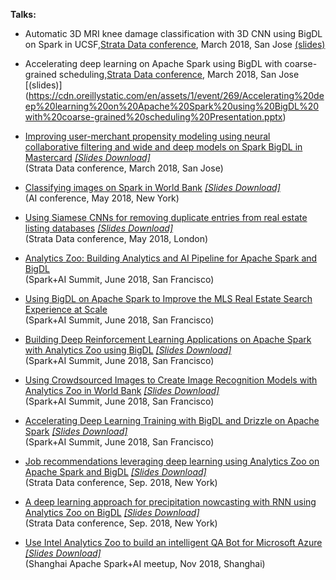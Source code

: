 **Talks:**

* Automatic 3D MRI knee damage classification with 3D CNN using BigDL on Spark in UCSF,[Strata Data conference](https://conferences.oreilly.com/strata/strata-ca-2018/public/schedule/detail/64023), March 2018, San Jose [(slides)](https://cdn.oreillystatic.com/en/assets/1/event/269/Automatic%203D%20MRI%20knee%20damage%20classification%20with%203D%20CNN%20using%20BigDL%20on%20Spark%20Presentation.pdf)

* Accelerating deep learning on Apache Spark using BigDL with coarse-grained scheduling,[Strata Data conference](https://conferences.oreilly.com/strata/strata-ca-2018/public/schedule/detail/63960), March 2018, San Jose [(slides)] (https://cdn.oreillystatic.com/en/assets/1/event/269/Accelerating%20deep%20learning%20on%20Apache%20Spark%20using%20BigDL%20with%20coarse-grained%20scheduling%20Presentation.pptx)

* [Improving user-merchant propensity modeling using neural collaborative filtering and wide and deep models on Spark BigDL in Mastercard](https://conferences.oreilly.com/strata/strata-ca-2018/public/schedule/detail/63897)  *[[Slides Download]](https://cdn.oreillystatic.com/en/assets/1/event/269/Improving%20user-merchant%20propensity%20modeling%20using%20neural%20collaborative%20filtering%20and%20wide%20and%20deep%20models%20on%20Spark%20BigDL%20at%20scale%20Presentation.pdf)*<br /> (Strata Data conference, March 2018, San Jose)

* [Classifying images on Spark in World Bank](https://conferences.oreilly.com/artificial-intelligence/ai-ny-2018/public/schedule/detail/64939)  *[[Slides Download]](https://cdn.oreillystatic.com/en/assets/1/event/280/Classifying%20images%20in%20Spark%20Presentation.pdf)*<br /> (AI conference, May 2018, New York)

* [Using Siamese CNNs for removing duplicate entries from real estate listing databases](https://conferences.oreilly.com/strata/strata-eu-2018/public/schedule/detail/65518)  *[[Slides Download]](https://cdn.oreillystatic.com/en/assets/1/event/267/Using%20Siamese%20CNNs%20for%20removing%20duplicate%20entries%20from%20real%20estate%20listing%20databases%20Presentation.pdf)*<br /> (Strata Data conference, May 2018, London)

* [Analytics Zoo: Building Analytics and AI Pipeline for Apache Spark and BigDL](https://databricks.com/session/analytics-zoo-building-analytics-and-ai-pipeline-for-apache-spark-and-bigdl)<br /> (Spark+AI Summit, June 2018, San Francisco)

* [Using BigDL on Apache Spark to Improve the MLS Real Estate Search Experience at Scale](https://databricks.com/session/using-bigdl-on-apache-spark-to-improve-the-mls-real-estate-search-experience-at-scale)<br /> (Spark+AI Summit, June 2018, San Francisco)

* [Building Deep Reinforcement Learning Applications on Apache Spark with Analytics Zoo using BigDL](https://databricks.com/session/building-deep-reinforcement-learning-applications-on-apache-spark-using-bigdl)  *[[Slides Download]](https://github.com/analytics-zoo/analytics-zoo.github.io/blob/master/presentations/Building%20Deep%20Reinforcement%20Learning%20Applications%20on%20Apache%20Spark%20with%20Analytics%20Zoo%20using%20BigDL.pdf)*<br /> (Spark+AI Summit, June 2018, San Francisco)

* [Using Crowdsourced Images to Create Image Recognition Models with Analytics Zoo in World Bank](https://databricks.com/session/using-crowdsourced-images-to-create-image-recognition-models-with-bigdl)  *[[Slides Download]](https://github.com/analytics-zoo/analytics-zoo.github.io/blob/master/presentations/Using%20Crowdsourced%20Images%20to%20Create%20Image%20Recognition%20Models%20with%20Analytics%20Zoo%20using%20BigDL.pdf)*<br /> (Spark+AI Summit, June 2018, San Francisco)

* [Accelerating Deep Learning Training with BigDL and Drizzle on Apache Spark](https://databricks.com/session/accelerating-deep-learning-training-with-bigdl-and-drizzle-on-apache-spark)  *[[Slides Download]](https://github.com/analytics-zoo/analytics-zoo.github.io/blob/master/presentations/Accelerating%20deep%20learning%20on%20apache%20spark%20Using%20BigDL%20with%20coarse-grained%20scheduling.pdf)*<br /> (Spark+AI Summit, June 2018, San Francisco)

* [Job recommendations leveraging deep learning using Analytics Zoo on Apache Spark and BigDL](https://conferences.oreilly.com/strata/strata-ny-2018/public/schedule/detail/69113)  *[[Slides Download]](https://cdn.oreillystatic.com/en/assets/1/event/278/Job%20recommendations%20leveraging%20deep%20learning%20using%20Analytics%20Zoo%20on%20Apache%20Spark%20and%20BigDL%20Presentation.pdf)*<br /> (Strata Data conference, Sep. 2018, New York)

* [A deep learning approach for precipitation nowcasting with RNN using Analytics Zoo on BigDL](https://conferences.oreilly.com/strata/strata-ny-2018/public/schedule/detail/69413)  *[[Slides Download]](https://github.com/analytics-zoo/analytics-zoo.github.io/blob/master/presentations/A%20deep%20learning%20approach%20for%20precipitation%20nowcasting%20with%20RNN%20using%20Analytics%20Zoo%20on%20BigDL.pdf)*<br /> (Strata Data conference, Sep. 2018, New York)

* [Use Intel Analytics Zoo to build an intelligent QA Bot for Microsoft Azure](https://www.meetup.com/Shanghai-Apache-Spark-AI-Meetup/)   *[[Slides Download]](https://github.com/analytics-zoo/analytics-zoo.github.io/blob/master/presentations/Use%20Intel%20Analytics%20Zoo%20to%20build%20an%20intelligent%20QA%20Bot%20for%20Microsoft%20Azure.pdf)* <br /> (Shanghai Apache Spark+AI meetup, Nov 2018, Shanghai)
